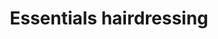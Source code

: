 ---
title: "Essentials hairdressing"
url: /haywards-heath/essentials-hairdressing/
shop: Friseur
---